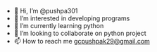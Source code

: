 - 👋 Hi, I’m @pushpa301
- 👀 I’m interested in developing programs
- 🌱 I’m currently learning python
- 💞️ I’m looking to collaborate on python project
- 📫 How to reach me gcpushpak29@gmail.com

<!---
pushpa301/pushpa301 is a ✨ special ✨ repository because its `README.md` (this file) appears on your GitHub profile.
You can click the Preview link to take a look at your changes.
--->
